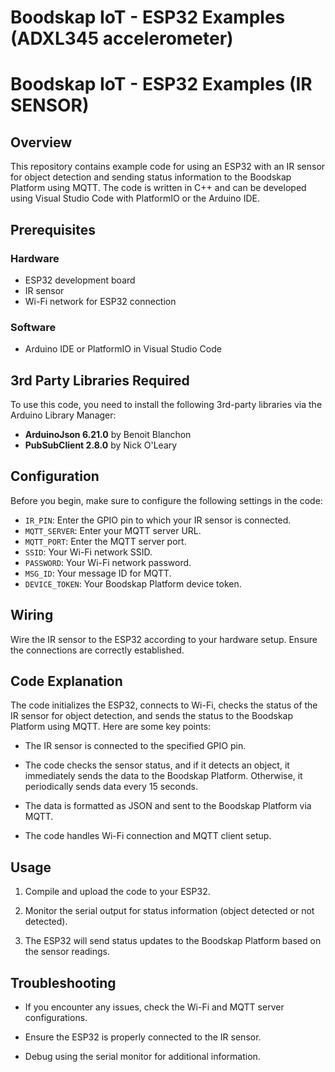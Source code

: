 # Boodskap IoT - ESP32 Examples (ADXL345 accelerometer)
# Boodskap IoT - ESP32 Examples (IR SENSOR)

## Overview

This repository contains example code for using an ESP32 with an IR sensor for object detection and sending status information to the Boodskap Platform using MQTT. The code is written in C++ and can be developed using Visual Studio Code with PlatformIO or the Arduino IDE.

## Prerequisites

### Hardware
- ESP32 development board
- IR sensor
- Wi-Fi network for ESP32 connection

### Software
- Arduino IDE or PlatformIO in Visual Studio Code

## 3rd Party Libraries Required

To use this code, you need to install the following 3rd-party libraries via the Arduino Library Manager:

- **ArduinoJson 6.21.0** by Benoit Blanchon
- **PubSubClient 2.8.0** by Nick O'Leary

## Configuration

Before you begin, make sure to configure the following settings in the code:

- `IR_PIN`: Enter the GPIO pin to which your IR sensor is connected.
- `MQTT_SERVER`: Enter your MQTT server URL.
- `MQTT_PORT`: Enter the MQTT server port.
- `SSID`: Your Wi-Fi network SSID.
- `PASSWORD`: Your Wi-Fi network password.
- `MSG_ID`: Your message ID for MQTT.
- `DEVICE_TOKEN`: Your Boodskap Platform device token.

## Wiring

Wire the IR sensor to the ESP32 according to your hardware setup. Ensure the connections are correctly established.

## Code Explanation

The code initializes the ESP32, connects to Wi-Fi, checks the status of the IR sensor for object detection, and sends the status to the Boodskap Platform using MQTT. Here are some key points:

- The IR sensor is connected to the specified GPIO pin.

- The code checks the sensor status, and if it detects an object, it immediately sends the data to the Boodskap Platform. Otherwise, it periodically sends data every 15 seconds.

- The data is formatted as JSON and sent to the Boodskap Platform via MQTT.

- The code handles Wi-Fi connection and MQTT client setup.

## Usage

1. Compile and upload the code to your ESP32.

2. Monitor the serial output for status information (object detected or not detected).

3. The ESP32 will send status updates to the Boodskap Platform based on the sensor readings.

## Troubleshooting

- If you encounter any issues, check the Wi-Fi and MQTT server configurations.

- Ensure the ESP32 is properly connected to the IR sensor.

- Debug using the serial monitor for additional information.

